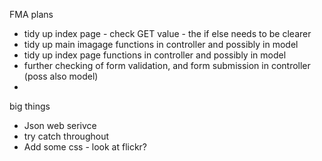 FMA plans

- tidy up index page - check GET value - the if else needs to be clearer
- tidy up main imagage functions in controller and possibly in model
- tidy up index page functions in controller and possibly in model
- further checking of form validation, and form submission in controller (poss also model)
- 




big things
- Json web serivce
- try catch throughout
- Add some css - look at flickr?  









